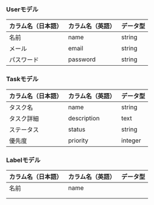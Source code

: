 ### Userモデル  
| カラム名（日本語） | カラム名（英語） | データ型 | 
| ------------------ | ---------------- | -------- | 
| 名前               | name             | string   | 
| メール             | email            | string   | 
| パスワード         | password         | string   | 
### Taskモデル  
| カラム名（日本語） | カラム名（英語） | データ型 | 
| ------------------ | ---------------- | -------- | 
| タスク名               | name            | string   | 
| タスク詳細               | description           | text     | 
| ステータス         | status           | string   | 
| 優先度             | priority         | integer  | 
### Labelモデル
| カラム名（日本語） | カラム名（英語） | データ型 | 
| ------------------ | ---------------- | -------- | 
| 名前               | name             |          | 
|                    |                  |          | 
|                    |                  |          | 